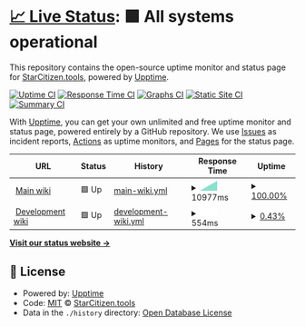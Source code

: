 # [📈 Live Status](https://StarCitizenTools.github.io/upptime): <!--live status--> **🟩 All systems operational**

This repository contains the open-source uptime monitor and status page for [StarCitizen.tools](https://starcitizen.tools), powered by [Upptime](https://github.com/upptime/upptime).

[![Uptime CI](https://github.com/StarCitizenTools/upptime/workflows/Uptime%20CI/badge.svg)](https://github.com/upptime/upptime/actions?query=workflow%3A%22Uptime+CI%22)
[![Response Time CI](https://github.com/StarCitizenTools/upptime/workflows/Response%20Time%20CI/badge.svg)](https://github.com/upptime/upptime/actions?query=workflow%3A%22Response+Time+CI%22)
[![Graphs CI](https://github.com/StarCitizenTools/upptime/workflows/Graphs%20CI/badge.svg)](https://github.com/upptime/upptime/actions?query=workflow%3A%22Graphs+CI%22)
[![Static Site CI](https://github.com/StarCitizenTools/upptime/workflows/Static%20Site%20CI/badge.svg)](https://github.com/upptime/upptime/actions?query=workflow%3A%22Static+Site+CI%22)
[![Summary CI](https://github.com/StarCitizenTools/upptime/workflows/Summary%20CI/badge.svg)](https://github.com/upptime/upptime/actions?query=workflow%3A%22Summary+CI%22)

With [Upptime](https://upptime.js.org), you can get your own unlimited and free uptime monitor and status page, powered entirely by a GitHub repository. We use [Issues](https://github.com/StarCitizenTools/upptime/issues) as incident reports, [Actions](https://github.com/StarCitizenTools/upptime/actions) as uptime monitors, and [Pages](https://StarCitizenTools.github.io/upptime) for the status page.

<!--start: status pages-->
<!-- This summary is generated by Upptime (https://github.com/upptime/upptime) -->
<!-- Do not edit this manually, your changes will be overwritten -->
<!-- prettier-ignore -->
| URL | Status | History | Response Time | Uptime |
| --- | ------ | ------- | ------------- | ------ |
| <img alt="" src="https://favicons.githubusercontent.com/starcitizen.tools" height="13"> [Main wiki](https://starcitizen.tools) | 🟩 Up | [main-wiki.yml](https://github.com/StarCitizenTools/upptime/commits/HEAD/history/main-wiki.yml) | <details><summary><img alt="Response time graph" src="./graphs/main-wiki/response-time-week.png" height="20"> 10977ms</summary><br><a href="https://StarCitizenTools.github.io/upptime/history/main-wiki"><img alt="Response time 10977" src="https://img.shields.io/endpoint?url=https%3A%2F%2Fraw.githubusercontent.com%2FStarCitizenTools%2Fupptime%2FHEAD%2Fapi%2Fmain-wiki%2Fresponse-time.json"></a><br><a href="https://StarCitizenTools.github.io/upptime/history/main-wiki"><img alt="24-hour response time 10977" src="https://img.shields.io/endpoint?url=https%3A%2F%2Fraw.githubusercontent.com%2FStarCitizenTools%2Fupptime%2FHEAD%2Fapi%2Fmain-wiki%2Fresponse-time-day.json"></a><br><a href="https://StarCitizenTools.github.io/upptime/history/main-wiki"><img alt="7-day response time 10977" src="https://img.shields.io/endpoint?url=https%3A%2F%2Fraw.githubusercontent.com%2FStarCitizenTools%2Fupptime%2FHEAD%2Fapi%2Fmain-wiki%2Fresponse-time-week.json"></a><br><a href="https://StarCitizenTools.github.io/upptime/history/main-wiki"><img alt="30-day response time 10977" src="https://img.shields.io/endpoint?url=https%3A%2F%2Fraw.githubusercontent.com%2FStarCitizenTools%2Fupptime%2FHEAD%2Fapi%2Fmain-wiki%2Fresponse-time-month.json"></a><br><a href="https://StarCitizenTools.github.io/upptime/history/main-wiki"><img alt="1-year response time 10977" src="https://img.shields.io/endpoint?url=https%3A%2F%2Fraw.githubusercontent.com%2FStarCitizenTools%2Fupptime%2FHEAD%2Fapi%2Fmain-wiki%2Fresponse-time-year.json"></a></details> | <details><summary><a href="https://StarCitizenTools.github.io/upptime/history/main-wiki">100.00%</a></summary><a href="https://StarCitizenTools.github.io/upptime/history/main-wiki"><img alt="All-time uptime 100.00%" src="https://img.shields.io/endpoint?url=https%3A%2F%2Fraw.githubusercontent.com%2FStarCitizenTools%2Fupptime%2FHEAD%2Fapi%2Fmain-wiki%2Fuptime.json"></a><br><a href="https://StarCitizenTools.github.io/upptime/history/main-wiki"><img alt="24-hour uptime 100.00%" src="https://img.shields.io/endpoint?url=https%3A%2F%2Fraw.githubusercontent.com%2FStarCitizenTools%2Fupptime%2FHEAD%2Fapi%2Fmain-wiki%2Fuptime-day.json"></a><br><a href="https://StarCitizenTools.github.io/upptime/history/main-wiki"><img alt="7-day uptime 100.00%" src="https://img.shields.io/endpoint?url=https%3A%2F%2Fraw.githubusercontent.com%2FStarCitizenTools%2Fupptime%2FHEAD%2Fapi%2Fmain-wiki%2Fuptime-week.json"></a><br><a href="https://StarCitizenTools.github.io/upptime/history/main-wiki"><img alt="30-day uptime 100.00%" src="https://img.shields.io/endpoint?url=https%3A%2F%2Fraw.githubusercontent.com%2FStarCitizenTools%2Fupptime%2FHEAD%2Fapi%2Fmain-wiki%2Fuptime-month.json"></a><br><a href="https://StarCitizenTools.github.io/upptime/history/main-wiki"><img alt="1-year uptime 100.00%" src="https://img.shields.io/endpoint?url=https%3A%2F%2Fraw.githubusercontent.com%2FStarCitizenTools%2Fupptime%2FHEAD%2Fapi%2Fmain-wiki%2Fuptime-year.json"></a></details>
| <img alt="" src="https://favicons.githubusercontent.com/dev.starcitizen.tools" height="13"> [Development wiki](https://dev.starcitizen.tools/) | 🟩 Up | [development-wiki.yml](https://github.com/StarCitizenTools/upptime/commits/HEAD/history/development-wiki.yml) | <details><summary><img alt="Response time graph" src="./graphs/development-wiki/response-time-week.png" height="20"> 554ms</summary><br><a href="https://StarCitizenTools.github.io/upptime/history/development-wiki"><img alt="Response time 554" src="https://img.shields.io/endpoint?url=https%3A%2F%2Fraw.githubusercontent.com%2FStarCitizenTools%2Fupptime%2FHEAD%2Fapi%2Fdevelopment-wiki%2Fresponse-time.json"></a><br><a href="https://StarCitizenTools.github.io/upptime/history/development-wiki"><img alt="24-hour response time 554" src="https://img.shields.io/endpoint?url=https%3A%2F%2Fraw.githubusercontent.com%2FStarCitizenTools%2Fupptime%2FHEAD%2Fapi%2Fdevelopment-wiki%2Fresponse-time-day.json"></a><br><a href="https://StarCitizenTools.github.io/upptime/history/development-wiki"><img alt="7-day response time 554" src="https://img.shields.io/endpoint?url=https%3A%2F%2Fraw.githubusercontent.com%2FStarCitizenTools%2Fupptime%2FHEAD%2Fapi%2Fdevelopment-wiki%2Fresponse-time-week.json"></a><br><a href="https://StarCitizenTools.github.io/upptime/history/development-wiki"><img alt="30-day response time 554" src="https://img.shields.io/endpoint?url=https%3A%2F%2Fraw.githubusercontent.com%2FStarCitizenTools%2Fupptime%2FHEAD%2Fapi%2Fdevelopment-wiki%2Fresponse-time-month.json"></a><br><a href="https://StarCitizenTools.github.io/upptime/history/development-wiki"><img alt="1-year response time 554" src="https://img.shields.io/endpoint?url=https%3A%2F%2Fraw.githubusercontent.com%2FStarCitizenTools%2Fupptime%2FHEAD%2Fapi%2Fdevelopment-wiki%2Fresponse-time-year.json"></a></details> | <details><summary><a href="https://StarCitizenTools.github.io/upptime/history/development-wiki">0.43%</a></summary><a href="https://StarCitizenTools.github.io/upptime/history/development-wiki"><img alt="All-time uptime 0.43%" src="https://img.shields.io/endpoint?url=https%3A%2F%2Fraw.githubusercontent.com%2FStarCitizenTools%2Fupptime%2FHEAD%2Fapi%2Fdevelopment-wiki%2Fuptime.json"></a><br><a href="https://StarCitizenTools.github.io/upptime/history/development-wiki"><img alt="24-hour uptime 0.43%" src="https://img.shields.io/endpoint?url=https%3A%2F%2Fraw.githubusercontent.com%2FStarCitizenTools%2Fupptime%2FHEAD%2Fapi%2Fdevelopment-wiki%2Fuptime-day.json"></a><br><a href="https://StarCitizenTools.github.io/upptime/history/development-wiki"><img alt="7-day uptime 0.43%" src="https://img.shields.io/endpoint?url=https%3A%2F%2Fraw.githubusercontent.com%2FStarCitizenTools%2Fupptime%2FHEAD%2Fapi%2Fdevelopment-wiki%2Fuptime-week.json"></a><br><a href="https://StarCitizenTools.github.io/upptime/history/development-wiki"><img alt="30-day uptime 0.43%" src="https://img.shields.io/endpoint?url=https%3A%2F%2Fraw.githubusercontent.com%2FStarCitizenTools%2Fupptime%2FHEAD%2Fapi%2Fdevelopment-wiki%2Fuptime-month.json"></a><br><a href="https://StarCitizenTools.github.io/upptime/history/development-wiki"><img alt="1-year uptime 0.43%" src="https://img.shields.io/endpoint?url=https%3A%2F%2Fraw.githubusercontent.com%2FStarCitizenTools%2Fupptime%2FHEAD%2Fapi%2Fdevelopment-wiki%2Fuptime-year.json"></a></details>

<!--end: status pages-->

[**Visit our status website →**](https://StarCitizenTools.github.io/upptime)

## 📄 License

- Powered by: [Upptime](https://github.com/upptime/upptime)
- Code: [MIT](./LICENSE) © [StarCitizen.tools](https://starcitizen.tools)
- Data in the `./history` directory: [Open Database License](https://opendatacommons.org/licenses/odbl/1-0/)
